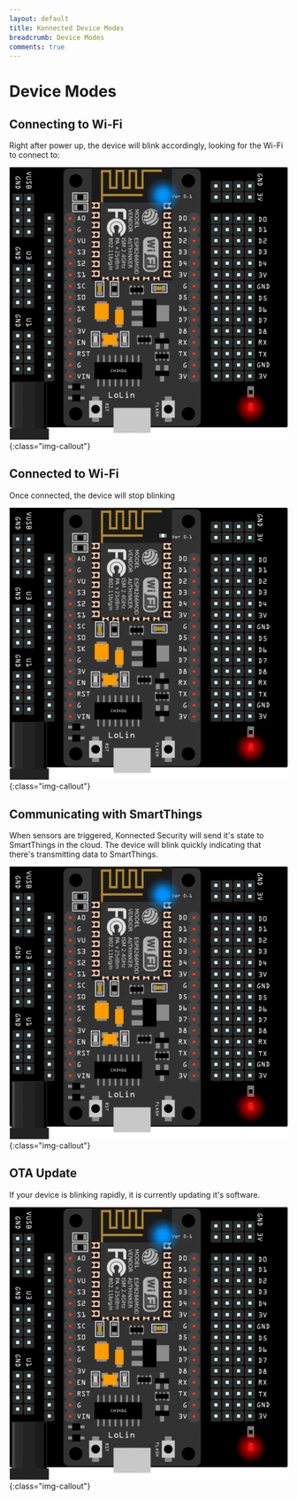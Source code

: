 ```yaml
---
layout: default
title: Konnected Device Modes
breadcrumb: Device Modes
comments: true
---
```


# Device Modes

## Connecting to Wi-Fi

Right after power up, the device will blink accordingly, looking for the Wi-Fi to connect to:

![](/assets/images/nodemcu_base_connecting.gif){:class="img-callout"}

## Connected to Wi-Fi

Once connected, the device will stop blinking

![](/assets/images/nodemcu_base_connected.png){:class="img-callout"}

## Communicating with SmartThings

When sensors are triggered, Konnected Security will send it's state to SmartThings in the cloud. The device will blink quickly indicating that there's transmitting data to SmartThings.

![](/assets/images/nodemcu_base_communicating.gif){:class="img-callout"}

## OTA Update

If your device is blinking rapidly, it is currently updating it's software. 

![](/assets/images/nodemcu_base_updating.gif){:class="img-callout"}